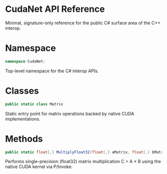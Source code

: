 # CudaNet API Reference
Minimal, signature-only reference for the public C# surface area of the C++ interop.

# Namespace
```csharp
namespace CudaNet;
```
Top-level namespace for the C# interop APIs.

# Classes
```csharp
public static class Matrix
```
Static entry point for matrix operations backed by native CUDA implementations.

# Methods
```csharp
public static float[,] MultiplyFloat32(float[,] aMatrix, float[,] bMatrix)
```
Performs single-precision (float32) matrix multiplication C = A × B using the native CUDA kernel via P/Invoke.

